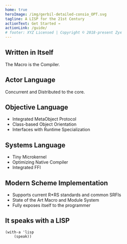 ```yaml
---
home: true
heroImage: /img/gerbil-detailed-consio_OPT.svg
tagline: A LISP for the 21st Century
actionText: Get Started →
actionLink: /guide/
# footer: XYZ Licensed | Copyright © 2018-present Zyx
---
```


<div class="features">
    <div class="feature">
        <h2>Written in Itself</h2>
        <p>The Macro is the Compiler.</p>
    </div>
    <div class="feature">
        <h2>Actor Language</h2>
        <p>Concurrent and Distributed to the core.</p>
    </div>
    <div class="feature">
        <h2>Objective Language</h2>
        <ul>
            <li>Integrated MetaObject Protocol</li>
            <li>Class-based Object Orientation</li>
            <li>Interfaces with Runtime Specialization</li>
        </ul>
    </div>
    <div class="feature">
        <h2>Systems Language</h2>
        <ul>
            <li>Tiny Microkernel</li>
            <li>Optimizing Native Compiler</li>
            <li>Integrated FFI</li>
        </ul>
    </div>
    <div class="feature">
        <h2>Modern Scheme Implementation</h2>
        <ul>
            <li>Supports current R*RS standards and common SRFIs</li>
            <li>State of the Art Macro and Module System</li>
            <li>Fully exposes itself to the programmer</li>
        </ul>
        <p>
        </p>
    </div>
    <div class="feature">
        <h2>It speaks with a LISP</h2>
        <p>
            <div class="language-scheme extra-class">
                <pre class="language-scheme">
<code><span class="token punctuation">(</span><span class="token function">with-a</span> <span class="token string">'lisp</span>
    <span class="token punctuation">(</span>speak<span class="token punctuation">)</span><span class="token punctuation">)</span></code>
                </pre>
            </div>
        </p>
    </div>
</div>
